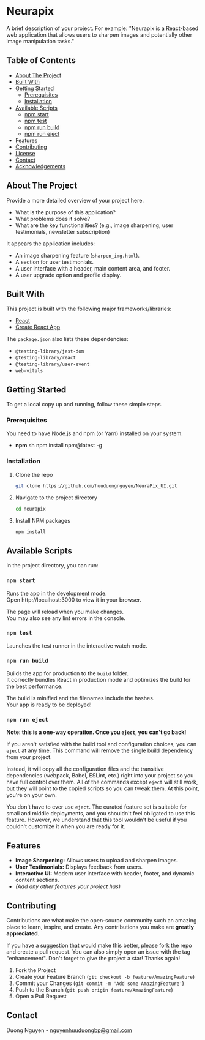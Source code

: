 # Neurapix

A brief description of your project. For example: "Neurapix is a React-based web application that allows users to sharpen images and potentially other image manipulation tasks."

## Table of Contents

* [About The Project](#about-the-project)
* [Built With](#built-with)
* [Getting Started](#getting-started)
  * [Prerequisites](#prerequisites)
  * [Installation](#installation)
* [Available Scripts](#available-scripts)
  * [npm start](#npm-start)
  * [npm test](#npm-test)
  * [npm run build](#npm-run-build)
  * [npm run eject](#npm-run-eject)
* [Features](#features)
* [Contributing](#contributing)
* [License](#license)
* [Contact](#contact)
* [Acknowledgements](#acknowledgements)

## About The Project

Provide a more detailed overview of your project here.
* What is the purpose of this application?
* What problems does it solve?
* What are the key functionalities? (e.g., image sharpening, user testimonials, newsletter subscription)

It appears the application includes:
* An image sharpening feature (`sharpen_img.html`).
* A section for user testimonials.
* A user interface with a header, main content area, and footer.
* A user upgrade option and profile display.

## Built With

This project is built with the following major frameworks/libraries:

* [React](https://reactjs.org/)
* [Create React App](https://create-react-app.dev/)

The `package.json` also lists these dependencies:
* `@testing-library/jest-dom`
* `@testing-library/react`
* `@testing-library/user-event`
* `web-vitals`

## Getting Started

To get a local copy up and running, follow these simple steps.

### Prerequisites

You need to have Node.js and npm (or Yarn) installed on your system.
* **npm**
  sh
  npm install npm@latest -g

### Installation

1.  Clone the repo
    ```sh
    git clone https://github.com/huuduongnguyen/NeuraPix_UI.git
    ```
2.  Navigate to the project directory
    ```sh
    cd neurapix
    ```
3.  Install NPM packages
    ```sh
    npm install
    ```

## Available Scripts

In the project directory, you can run:

### `npm start`

Runs the app in the development mode.  
Open http://localhost:3000 to view it in your browser.

The page will reload when you make changes.  
You may also see any lint errors in the console.

### `npm test`

Launches the test runner in the interactive watch mode.  

### `npm run build`

Builds the app for production to the `build` folder.  
It correctly bundles React in production mode and optimizes the build for the best performance.

The build is minified and the filenames include the hashes.  
Your app is ready to be deployed\!


### `npm run eject`

**Note: this is a one-way operation. Once you `eject`, you can't go back\!**

If you aren't satisfied with the build tool and configuration choices, you can `eject` at any time. This command will remove the single build dependency from your project.

Instead, it will copy all the configuration files and the transitive dependencies (webpack, Babel, ESLint, etc.) right into your project so you have full control over them. All of the commands except `eject` will still work, but they will point to the copied scripts so you can tweak them. At this point, you're on your own.

You don't have to ever use `eject`. The curated feature set is suitable for small and middle deployments, and you shouldn't feel obligated to use this feature. However, we understand that this tool wouldn't be useful if you couldn't customize it when you are ready for it.

## Features

  * **Image Sharpening:** Allows users to upload and sharpen images.
  * **User Testimonials:** Displays feedback from users.
  * **Interactive UI:** Modern user interface with header, footer, and dynamic content sections.
  * *(Add any other features your project has)*


## Contributing

Contributions are what make the open-source community such an amazing place to learn, inspire, and create. Any contributions you make are **greatly appreciated**.

If you have a suggestion that would make this better, please fork the repo and create a pull request. You can also simply open an issue with the tag "enhancement".
Don't forget to give the project a star\! Thanks again\!

1.  Fork the Project
2.  Create your Feature Branch (`git checkout -b feature/AmazingFeature`)
3.  Commit your Changes (`git commit -m 'Add some AmazingFeature'`)
4.  Push to the Branch (`git push origin feature/AmazingFeature`)
5.  Open a Pull Request


## Contact

Duong Nguyen - nguyenhuuduongbp@gmail.com

